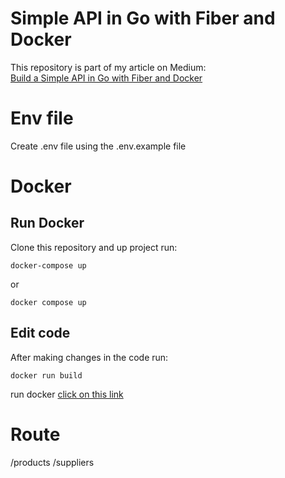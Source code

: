 # Simple API in Go with Fiber and Docker

This repository is part of my article on Medium:  
[Build a Simple API in Go with Fiber and Docker](https://levelup.gitconnected.com/api-in-go-with-fiber-and-docker-5de04651463a)

# Env file
Create .env file using the .env.example file
 
# Docker
## Run Docker
Clone this repository and up project run:
```
docker-compose up
```
or
```
docker compose up
```
## Edit code
After making changes in the code run:
```
docker run build
```
run docker  [click on this link](#run-docker)

# Route
/products
/suppliers

